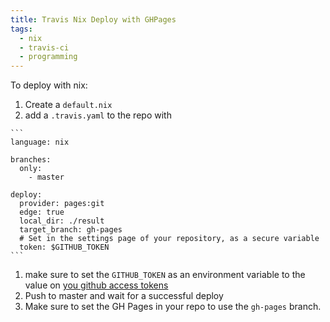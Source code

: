 ```yaml
---
title: Travis Nix Deploy with GHPages
tags:
  - nix
  - travis-ci
  - programming
---
```


To deploy with nix:

  1. Create a `default.nix`
  1. add a `.travis.yaml` to the repo with

    ```
    language: nix

    branches:
      only:
        - master

    deploy:
      provider: pages:git
      edge: true
      local_dir: ./result
      target_branch: gh-pages
      # Set in the settings page of your repository, as a secure variable
      token: $GITHUB_TOKEN  
    ```
  1. make sure to set the `GITHUB_TOKEN` as an environment variable to the
     value on [you github access tokens](https://github.com/settings/tokens)
  1. Push to master and wait for a successful deploy
  1. Make sure to set the GH Pages in your repo to use the `gh-pages` branch.
